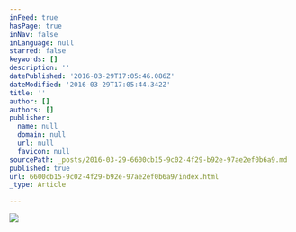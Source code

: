 ```yaml
---
inFeed: true
hasPage: true
inNav: false
inLanguage: null
starred: false
keywords: []
description: ''
datePublished: '2016-03-29T17:05:46.086Z'
dateModified: '2016-03-29T17:05:44.342Z'
title: ''
author: []
authors: []
publisher:
  name: null
  domain: null
  url: null
  favicon: null
sourcePath: _posts/2016-03-29-6600cb15-9c02-4f29-b92e-97ae2ef0b6a9.md
published: true
url: 6600cb15-9c02-4f29-b92e-97ae2ef0b6a9/index.html
_type: Article

---
```

![](https://the-grid-user-content.s3-us-west-2.amazonaws.com/0a21654e-f706-4bdd-816e-a3e0b8d321e5.jpg)